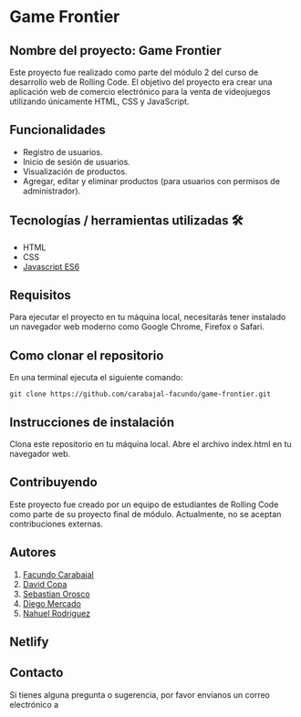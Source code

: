 # Game Frontier
## Nombre del proyecto: Game Frontier
Este proyecto fue realizado como parte del módulo 2 del curso de desarrollo web de Rolling Code. El objetivo del proyecto era crear una aplicación web de comercio electrónico para la venta de videojuegos utilizando únicamente HTML, CSS y JavaScript.

## Funcionalidades
- Registro de usuarios.
- Inicio de sesión de usuarios.
- Visualización de productos.
- Agregar, editar y eliminar productos (para usuarios con permisos de administrador).
## Tecnologías / herramientas utilizadas 🛠
- HTML
- CSS
- [Javascript ES6](https://262.ecma-international.org/6.0/)
## Requisitos
Para ejecutar el proyecto en tu máquina local, necesitarás tener instalado un navegador web moderno como Google Chrome, Firefox o Safari.


## Como clonar el repositorio
En una terminal ejecuta el siguiente comando:

```
git clone https://github.com/carabajal-facundo/game-frontier.git

```


## Instrucciones de instalación
Clona este repositorio en tu máquina local.
Abre el archivo index.html en tu navegador web.
## Contribuyendo
Este proyecto fue creado por un equipo de estudiantes de Rolling Code como parte de su proyecto final de módulo. Actualmente, no se aceptan contribuciones externas.

## Autores
1. [Facundo Carabajal]()
2. [David Copa]()
3. [Sebastian Orosco]()
4. [Diego Mercado]()
5. [Nahuel Rodriguez]()

## Netlify

## Contacto
Si tienes alguna pregunta o sugerencia, por favor envíanos un correo electrónico a 


